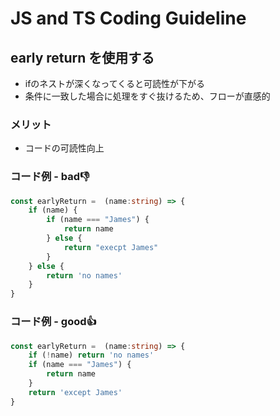 # JS and TS Coding Guideline

## early return を使用する
- ifのネストが深くなってくると可読性が下がる
- 条件に一致した場合に処理をすぐ抜けるため、フローが直感的

### メリット
- コードの可読性向上
  
### コード例 - bad👎

```typescript
const earlyReturn =  (name:string) => {
    if (name) {
        if (name === "James") {
            return name
        } else {
            return "execpt James"
        }
    } else {
        return 'no names'
    } 
}
```
### コード例 - good👍

```typescript
const earlyReturn =  (name:string) => {
    if (!name) return 'no names'
    if (name === "James") {
        return name
    }
    return 'except James'
}
```

